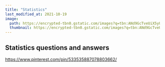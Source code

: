 ```yaml
---
title: "Statistics"
last_modified_at: 2021-10-19
image: 
  path: https://encrypted-tbn0.gstatic.com/images?q=tbn:ANd9GcTveUiX5yUzgfRYb5OeZrxRVD7iN9GhWoQa_drQsrqc2QkXNWgbeu_KTS77wbW6fGuP71E&usqp=CAU
  thumbnail: https://encrypted-tbn0.gstatic.com/images?q=tbn:ANd9GcTveUiX5yUzgfRYb5OeZrxRVD7iN9GhWoQa_drQsrqc2QkXNWgbeu_KTS77wbW6fGuP71E&usqp=CAU
---
```


## Statistics questions and answers

https://www.pinterest.com/pin/533535887078803662/
